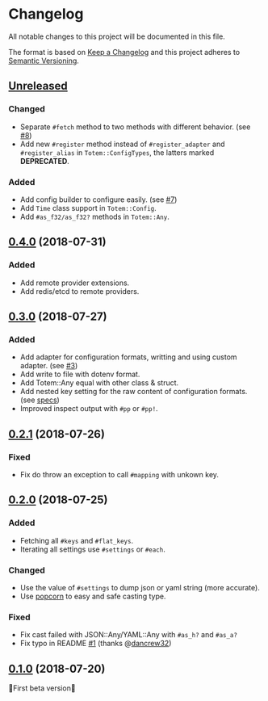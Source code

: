 # Changelog

All notable changes to this project will be documented in this file.

The format is based on [Keep a Changelog](http://keepachangelog.com/en/1.0.0/)
and this project adheres to [Semantic Versioning](http://semver.org/spec/v2.0.0.html).

## [Unreleased]

### Changed

- Separate `#fetch` method to two methods with different behavior. (see [#8](https://github.com/icyleaf/totem/issues/8))
- Add new `#register` method instead of `#register_adapter` and `#register_alias` in `Totem::ConfigTypes`, the latters marked **DEPRECATED**.

### Added

- Add config builder to configure easily. (see [#7](https://github.com/icyleaf/totem/pull/7))
- Add `Time` class support in `Totem::Config`.
- Add `#as_f32/as_f32?` methods in `Totem::Any`.

## [0.4.0] (2018-07-31)

### Added

- Add remote provider extensions.
- Add redis/etcd to remote providers.

## [0.3.0] (2018-07-27)

### Added

- Add adapter for configuration formats, writting and using custom adapter. (see [#3](https://github.com/icyleaf/totem/issues/3))
- Add write to file with dotenv format.
- Add Totem::Any equal with other class & struct.
- Add nested key setting for the raw content of configuration formats. (see [specs](https://github.com/icyleaf/totem/blob/master/spec/totem/config_spec.cr#L609))
- Improved inspect output with `#pp` or `#pp!`.

## [0.2.1] (2018-07-26)

### Fixed

- Fix do throw an exception to call `#mapping` with unkown key.

## [0.2.0] (2018-07-25)

### Added

- Fetching all `#keys` and `#flat_keys`.
- Iterating all settings use `#settings` or `#each`.

### Changed

- Use the value of `#settings` to dump json or yaml string (more accurate).
- Use [popcorn](https://github.com/icyleaf/popcorn) to easy and safe casting type.

### Fixed

- Fix cast failed with JSON::Any/YAML::Any with `#as_h?` and `#as_a?`
- Fix typo in README [#1](https://github.com/icyleaf/totem/pull/1) (thanks @[dancrew32](https://github.com/dancrew32))

## [0.1.0] (2018-07-20)

:star2:First beta version:star2:

[Unreleased]: https://github.com/icyleaf/totem/compare/v0.4.0...HEAD
[0.4.0]: https://github.com/icyleaf/totem/compare/v0.3.0...v0.4.0
[0.3.0]: https://github.com/icyleaf/totem/compare/v0.2.1...v0.3.0
[0.2.1]: https://github.com/icyleaf/totem/compare/v0.2.0...v0.2.1
[0.2.0]: https://github.com/icyleaf/totem/compare/v0.1.0...v0.2.0
[0.1.0]: https://github.com/icyleaf/totem/compare/03303bead652c98c51a68c39a44908c7ed2f9327...v0.1.0
